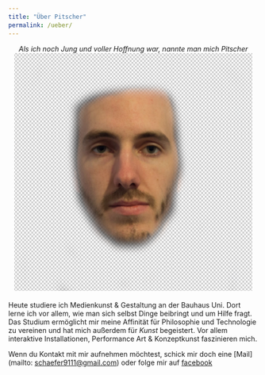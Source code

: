 ```yaml
---
title: "Über Pitscher"
permalink: /ueber/
---
```

<center>
<i>Als ich noch Jung und voller Hoffnung war, nannte man mich Pitscher</i>
<img src="/img/me.png" alt="Pitscher" width="480" height="480">
</center>
<br>
Heute studiere ich Medienkunst & Gestaltung an der Bauhaus Uni. 
Dort lerne ich vor allem, wie man sich selbst Dinge beibringt und um Hilfe fragt. Das Studium ermöglicht mir meine Affinität für Philosophie und Technologie zu vereinen und hat mich außerdem für <i>Kunst</i> begeistert.
Vor allem interaktive Installationen, Performance Art & Konzeptkunst faszinieren mich.

Wenn du Kontakt mit mir aufnehmen möchtest, schick mir doch eine [Mail](mailto: schaefer9111@gmail.com) oder folge mir auf [facebook](http://www.facebook.com/Pi43r)